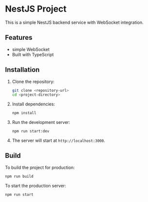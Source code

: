 # NestJS Project

This is a simple NestJS backend service with WebSocket integration.

## Features

- simple WebSocket
- Built with TypeScript

## Installation

1. Clone the repository:

   ```bash
   git clone <repository-url>
   cd <project-directory>
   ```

2. Install dependencies:

   ```bash
   npm install
   ```

3. Run the development server:

   ```bash
   npm run start:dev
   ```

4. The server will start at `http://localhost:3000`.

## Build

To build the project for production:

```bash
npm run build
```

To start the production server:

```bash
npm run start
```
